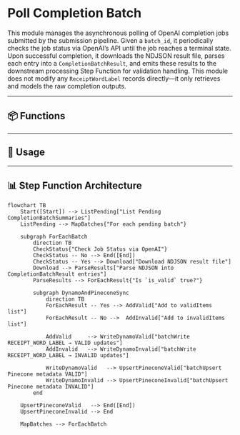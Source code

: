 # Poll Completion Batch

This module manages the asynchronous polling of OpenAI completion jobs submitted by the submission pipeline. Given a `batch_id`, it periodically checks the job status via OpenAI’s API until the job reaches a terminal state. Upon successful completion, it downloads the NDJSON result file, parses each entry into a `CompletionBatchResult`, and emits these results to the downstream processing Step Function for validation handling. This module does not modify any `ReceiptWordLabel` records directly—it only retrieves and models the raw completion outputs.

---

## 📦 Functions

---

## 🧠 Usage

---

## 📊 Step Function Architecture

```mermaid
flowchart TB
    Start([Start]) --> ListPending["List Pending CompletionBatchSummaries"]
    ListPending --> MapBatches{"For each pending batch"}

    subgraph ForEachBatch
        direction TB
        CheckStatus{"Check Job Status via OpenAI"}
        CheckStatus -- No --> End([End])
        CheckStatus -- Yes --> Download["Download NDJSON result file"]
        Download --> ParseResults["Parse NDJSON into CompletionBatchResult entries"]
        ParseResults --> ForEachResult{"Is `is_valid` true?"}

        subgraph DynamoAndPineconeSync
            direction TB
            ForEachResult -- Yes --> AddValid["Add to validItems list"]
            ForEachResult -- No -->  AddInvalid["Add to invalidItems list"]

            AddValid     --> WriteDynamoValid["batchWrite RECEIPT_WORD_LABEL → VALID updates"]
            AddInvalid   --> WriteDynamoInvalid["batchWrite RECEIPT_WORD_LABEL → INVALID updates"]

            WriteDynamoValid   --> UpsertPineconeValid["batchUpsert Pinecone metadata VALID"]
            WriteDynamoInvalid --> UpsertPineconeInvalid["batchUpsert Pinecone metadata INVALID"]
        end

    UpsertPineconeValid   --> End([End])
    UpsertPineconeInvalid --> End

    MapBatches --> ForEachBatch
```
